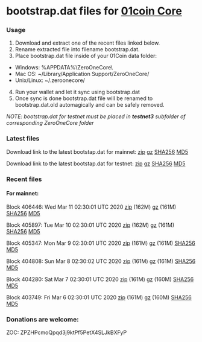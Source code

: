 # bootstrap.dat files for [01coin Core](https://01coin.io)

### Usage

1. Download and extract one of the recent files linked below.
2. Rename extracted file into filename bootstrap.dat.
3. Place bootstrap.dat file inside of your 01Coin data folder:
 - Windows: %APPDATA%\ZeroOneCore\
 - Mac OS: ~/Library/Application Support/ZeroOneCore/
 - Unix/Linux: ~/.zeroonecore/
4. Run your wallet and let it sync using bootstrap.dat
5. Once sync is done bootstrap.dat file will be renamed to bootstrap.dat.old automagically and can be safely removed.

_NOTE: bootstrap.dat for testnet must be placed in **testnet3** subfolder of corresponding ZeroOneCore folder_

### Latest files
Download link to the latest bootstap.dat for mainnet: [zip](https://files.01coin.io/mainnet/bootstrap.dat.zip) [gz](https://files.01coin.io/mainnet/bootstrap.dat.tar.gz) [SHA256](https://files.01coin.io/mainnet/sha256.txt) [MD5](https://files.01coin.io/mainnet/md5.txt)

Download link to the latest bootstap.dat for testnet: [zip](https://files.01coin.io/testnet/bootstrap.dat.zip) [gz](https://files.01coin.io/testnet/bootstrap.dat.tar.gz) [SHA256](https://files.01coin.io/testnet/sha256.txt) [MD5](https://files.01coin.io/testnet/md5.txt)

### Recent files

#### For mainnet:

Block 406446: Wed Mar 11 02:30:01 UTC 2020 [zip](https://files.01coin.io/mainnet/2020-03-11/bootstrap.dat.zip) (162M) [gz](https://files.01coin.io/mainnet/2020-03-11/bootstrap.dat.tar.gz) (161M) [SHA256](https://files.01coin.io/mainnet/2020-03-11/sha256.txt) [MD5](https://files.01coin.io/mainnet/2020-03-11/md5.txt)

Block 405897: Tue Mar 10 02:30:01 UTC 2020 [zip](https://files.01coin.io/mainnet/2020-03-10/bootstrap.dat.zip) (162M) [gz](https://files.01coin.io/mainnet/2020-03-10/bootstrap.dat.tar.gz) (161M) [SHA256](https://files.01coin.io/mainnet/2020-03-10/sha256.txt) [MD5](https://files.01coin.io/mainnet/2020-03-10/md5.txt)

Block 405347: Mon Mar  9 02:30:01 UTC 2020 [zip](https://files.01coin.io/mainnet/2020-03-09/bootstrap.dat.zip) (161M) [gz](https://files.01coin.io/mainnet/2020-03-09/bootstrap.dat.tar.gz) (161M) [SHA256](https://files.01coin.io/mainnet/2020-03-09/sha256.txt) [MD5](https://files.01coin.io/mainnet/2020-03-09/md5.txt)

Block 404808: Sun Mar  8 02:30:02 UTC 2020 [zip](https://files.01coin.io/mainnet/2020-03-08/bootstrap.dat.zip) (161M) [gz](https://files.01coin.io/mainnet/2020-03-08/bootstrap.dat.tar.gz) (161M) [SHA256](https://files.01coin.io/mainnet/2020-03-08/sha256.txt) [MD5](https://files.01coin.io/mainnet/2020-03-08/md5.txt)

Block 404280: Sat Mar  7 02:30:01 UTC 2020 [zip](https://files.01coin.io/mainnet/2020-03-07/bootstrap.dat.zip) (161M) [gz](https://files.01coin.io/mainnet/2020-03-07/bootstrap.dat.tar.gz) (160M) [SHA256](https://files.01coin.io/mainnet/2020-03-07/sha256.txt) [MD5](https://files.01coin.io/mainnet/2020-03-07/md5.txt)

Block 403749: Fri Mar  6 02:30:01 UTC 2020 [zip](https://files.01coin.io/mainnet/2020-03-06/bootstrap.dat.zip) (161M) [gz](https://files.01coin.io/mainnet/2020-03-06/bootstrap.dat.tar.gz) (160M) [SHA256](https://files.01coin.io/mainnet/2020-03-06/sha256.txt) [MD5](https://files.01coin.io/mainnet/2020-03-06/md5.txt)


### Donations are welcome:

ZOC: ZPZHPcmoQpqd3j9ktPf5PetX4SLJkBXFyP
